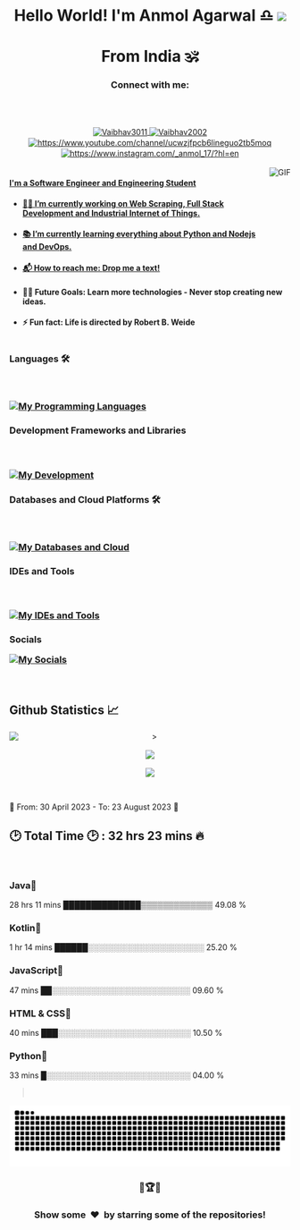 <!--![Banner](Banner.png)
<a href='https://vaibhavjaiswal.vercel.app/#/'>-->
<h1 align="center">Hello World! I'm Anmol Agarwal ♎ <img src="https://files.aashutosh.dev/hey.gif" width="32"> </h1>
<h1 align="center">From India 🕉️</h1>
<h3 align="center">Connect with me:</h3><br></br>
<p align='center'>
<a href="https://www.linkedin.com/in/anmol-agarwal-b92204189/" target="blank"><img align="center" src="https://raw.githubusercontent.com/rahuldkjain/github-profile-readme-generator/master/src/images/icons/Social/linked-in-alt.svg" alt="Vaibhav3011" height="30" width="40" />
<a href="https://github.com/Anmol17Agarwal" target="blank"><img align="center" src="https://raw.githubusercontent.com/rahuldkjain/github-profile-readme-generator/master/src/images/icons/Social/github.svg" alt="Vaibhav2002" height="30" width="40" />
<a href="https://www.youtube.com/c/https://www.youtube.com/channel/ucwzjfpcb6lineguo2tb5moq" target="blank"><img align="center" src="https://raw.githubusercontent.com/rahuldkjain/github-profile-readme-generator/master/src/images/icons/Social/youtube.svg" alt="https://www.youtube.com/channel/ucwzjfpcb6lineguo2tb5moq" height="30" width="40" />
<a href="https://instagram.com/https://www.instagram.com/_anmol_17/?hl=en" target="blank"><img align="center" src="https://raw.githubusercontent.com/rahuldkjain/github-profile-readme-generator/master/src/images/icons/Social/instagram.svg" alt="https://www.instagram.com/_anmol_17/?hl=en" height="30" width="40" />
<br/>


<br/>
<img align="right" alt="GIF" height="160px" src="https://media.giphy.com/media/du3J3cXyzhj75IOgvA/giphy.gif" />

<h4> I'm a Software Engineer and Engineering Student  

- <h4>👨‍💻 I’m currently working on Web Scraping, Full Stack Development and Industrial Internet of Things.<br/>
- <h4>📚 I’m currently learning everything about Python and Nodejs and DevOps.<br/>
- #### 📬 How to reach me: [Drop me a text!](https://www.linkedin.com/in/anmol-agarwal-b92204189/)<br/>
- <h4>💪🏼 Future Goals: Learn more technologies - Never stop creating new ideas.<br/>
- <h4>⚡ Fun fact: Life is directed by Robert B. Weide<br/>
  <br/>


<h3> Languages 🛠 <h3><br/>
  
[![My Programming Languages](https://skillicons.dev/icons?i=kotlin,java,python,html,css,androidstudio,spring,selenium)](https://skillicons.dev)<br/>

<h3> Development Frameworks and Libraries<h3><br/>
  
[![My Development](https://skillicons.dev/icons?i=androidstudio,gradle,nodejs)](https://skillicons.dev)<br/>

<h3> Databases and Cloud Platforms 🛠 <h3><br/>
  
[![My Databases and Cloud](https://skillicons.dev/icons?i=mysql,sqlite,postgres)](https://skillicons.dev)<br/>

<h3> IDEs and Tools<h3><br/>
  
[![My IDEs and Tools](https://skillicons.dev/icons?i=raspberrypi,androidstudio,idea,vscode,git,github,arduino,postman)](https://skillicons.dev)<br/>

<h3> Socials
  
[![My Socials](https://skillicons.dev/icons?i=linkedin,twitter,instagram,discord)](https://skillicons.dev)<br/>


<br/>
<h2> Github Statistics 📈</h2>
 
<p align = "center" href="https://github.com/anuraghazra/github-readme-stats">
  <img align="left" src="https://github-readme-stats.vercel.app/api?username=Anmol17Agarwal&count_private=true&show_icons=true&title_color=fff&icon_color=79ff97&text_color=efefef&bg_color=24292e&cache_seconds=1800%22%20alt=%22Anmol17Agarwal%27s%20Github%20Stats%22%20width=%2260%">
 ><br/>

<p align = "center" href="https://github.com/anuraghazra/github-readme-stats">
  <img align="center" src="https://github-readme-stats.vercel.app/api/top-langs/?username=Anmol17Agarwal&layout=compact&theme=dark&hide_border=true" />
<br/>

<p align = "center" href="https://github.com/anuraghazra/github-readme-stats">
  <img align="center" src="http://github-readme-streak-stats.herokuapp.com?user=Anmol17Agarwal&theme=dark&hide_border=true&date_format=M%20j%5B%2C%20Y%5D" />
</p><br/>


<p align = left <h2>📆 From: 30 April 2023 - To: 23 August 2023 📆<h2>

<h2>🕑 Total Time 🕑 : 32 hrs 23 mins 🔥</h2> 
   <br/>
  <h3>Java📔</h3>
   
  28 hrs 11 mins  ██████████████▒▒▒▒▒▒▒▒▒▒▒▒▒   49.08 %
<br/>
  <h3>Kotlin📘</h3>

  1 hr 14 mins    ██████░░░░░░░░░░░░░░░░░░░░░   25.20 %
<br/>
  <h3>JavaScript📕</h3>

  47 mins         ██░░░░░░░░░░░░░░░░░░░░░░░░░   09.60 %
<br/>
  <h3>HTML & CSS📓</h3>

  40 mins         ███░░░░░░░░░░░░░░░░░░░░░░░░   10.50 %
<br/>
  <h3>Python📗</h3>

  33 mins         █░░░░░░░░░░░░░░░░░░░░░░░░░░   04.00 %

><br/>
 <!--
<p align="center">
[![](https://visitcount.itsvg.in/api?id=Anmol17Agarwal&label=Profile%20Views&pretty=false)](https://visitcount.itsvg.in)
Currently Internal Server
</p>-->

<p align="center">
<picture>
  <source media="(prefers-color-scheme: dark)" srcset="https://raw.githubusercontent.com/platane/platane/output/github-contribution-grid-snake-dark.svg">
  <source media="(prefers-color-scheme: light)" srcset="https://raw.githubusercontent.com/platane/platane/output/github-contribution-grid-snake.svg">
  <img alt="github contribution grid snake animation" src="https://raw.githubusercontent.com/platane/platane/output/github-contribution-grid-snake.svg">
</picture></p>

<h3 align="center">
🚀🏆📅
</h3>


<h3 align="center">Show some &nbsp;❤️&nbsp; by starring some of the repositories!</h3>
